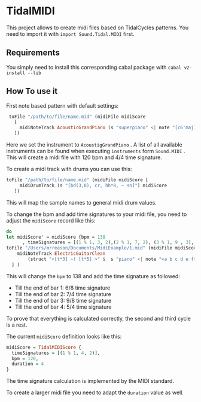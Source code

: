 # TidalMIDI

This project allows to create midi files based on TidalCycles patterns. You need to import it with `import Sound.Tidal.MIDI` first.

## Requirements

You simply need to install this corresponding cabal package with `cabal v2-install --lib`

## How To use it

First note based pattern with default settings:

```haskell
 toFile "/path/to/file/name.mid" (midiFile midiScore
   [
     midiNoteTrack AcousticGrandPiano (s "superpiano" <| note "[c6'maj7, c3 e3 g3 b3]") midiScore
   ])

```

Here we set the instrument to `AcoustigGrandPiano` . A list of all available instruments can be found when executing `instruments` form `Sound.MIDI` .
This will create a midi file with 120 bpm and 4/4 time signature.

To create a midi track with drums you can use this:

```haskell
toFile "/path/to/file/name.mid" (midiFile midiScore [
     midiDrumTrack (s "[bd(3,8), cr, hh*8, ~ sn]") midiScore
   ])
```

This will map the sample names to general midi drum values.

To change the bpm and add time signatures to your midi file, you need to adjust the `midiScore` record like this:

```haskell
do
let midiScore' = midiScore {bpm = 138
	  , timeSignatures = [(1 % 1, 3, 2),(2 % 1, 7, 2), (3 % 1, 9 , 3), (4 % 1, 5 , 2)]}
toFile "/Users/mrreason/Documents/MidiExample/1.mid" (midiFile midiScore' [
    midiNoteTrack ElectricGuitarClean
    	(struct "<[t*3] ~! [t*5] >" $  s "piano" <| note "<a b c d e f>") midiScore'
  ] )
```

This will change the `bpm` to 138 and add the time signature as followed:

- Till the end of bar 1: 6/8 time signature
- Till the end of bar 2: 7/4 time signature
- Till the end of bar 3: 9/8 time signature
- Till the end of bar 4: 5/4 time signature

To prove that everything is calculated correctly, the second and third cycle is a rest.

The current `midiScore` definition looks like this:

```  haskell
midiScore = TidalMIDIScore {
  timeSignatures = [(1 % 1, 4, 2)],
  bpm = 120,
  duration = 4
}
```

The time signature calculation is implemented by the MIDI standard.

To create a larger midi file you need to adapt the `duration` value as well.
